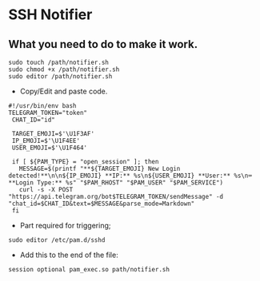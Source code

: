 # SSH Notifier 

## What you need to do to make it work.
```
sudo touch /path/notifier.sh
sudo chmod +x /path/notifier.sh
sudo editor /path/notifier.sh
```
- Copy/Edit and paste code.
```
#!/usr/bin/env bash
TELEGRAM_TOKEN="token" 
 CHAT_ID="id" 
  
 TARGET_EMOJI=$'\U1F3AF' 
 IP_EMOJI=$'\U1F4EE' 
 USER_EMOJI=$'\U1F464' 
  
 if [ ${PAM_TYPE} = "open_session" ]; then 
   MESSAGE=$(printf "**${TARGET_EMOJI} New Login detected!**\n\n${IP_EMOJI} **IP:** %s\n${USER_EMOJI} **User:** %s\n⌨ **Login Type:** %s" "$PAM_RHOST" "$PAM_USER" "$PAM_SERVICE") 
   curl -s -X POST "https://api.telegram.org/bot$TELEGRAM_TOKEN/sendMessage" -d "chat_id=$CHAT_ID&text=$MESSAGE&parse_mode=Markdown" 
 fi
```
- Part required for triggering;
```
sudo editor /etc/pam.d/sshd
```
- Add this to the end of the file:
```
session optional pam_exec.so path/notifier.sh
```


